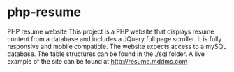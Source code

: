 # php-resume
PHP resume website
This project is a PHP website that displays resume content from a database and includes a JQuery full page scroller.  It is fully responsive and mobile compatible.
The website expects access to a mySQL database.  The table structures can be found in the ./sql folder.
A live example of the site can be found at http://resume.mddms.com
